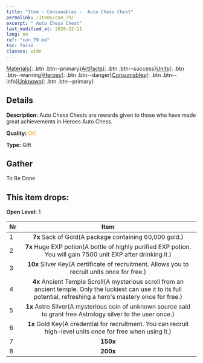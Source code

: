 ```yaml
---
title: "Item - Consumables -  Auto Chess Chest"
permalink: /Items/con_79/
excerpt: " Auto Chess Chest"
last_modified_at: 2020-12-11
lang: en
ref: "con_79.md"
toc: false
classes: wide
---
```

 [Materials](/Items/){: .btn .btn--primary}[Artifacts](/Items/Artifacts/){: .btn .btn--success}[Units](/Items/Units/){: .btn .btn--warning}[Heroes](/Items/Heroes/){: .btn .btn--danger}[Consumables](/Items/Consumables/){: .btn .btn--info}[Unknown](/Items/Unknown/){: .btn .btn--primary}

## Details
 **Description:** Auto Chess Chests are rewards given to those who have made great achievements in Heroes Auto Chess.

 **Quality:** <span style="color: #FF8C00">OK</span>

 **Type:** Gift

## Gather

  To Be Done

## This item drops:

 **Open Level:** 1

  | Nr |      Item    |
  |:---|:------------:|
  | 1 |  **7x** Sack of Gold(A package containing 60,000 gold.) | 
  | 2 |  **7x** Huge EXP potion(A bottle of highly purified EXP potion. You will gain 7500 unit EXP after drinking it.) | 
  | 3 |  **10x** Silver Key(A certificate of recruitment. Allows you to recruit units once for free.) | 
  | 4 |  **4x** Ancient Temple Scroll(A mysterious scroll from an ancient temple. Only the luckiest can use it to its full potential, refreshing a hero's mastery once for free.) | 
  | 5 |  **1x** Astro Silver(A mysterious coin of unknown source said to grant free Astrology silver to the user once.) | 
  | 6 |  **1x** Gold Key(A credential for recruitment. You can recruit high-level units once for free when using it.) | 
  | 7 |  **150x** <i class="fas fa-gem"/> | 
  | 8 |  **200x** <i class="fas fa-gem"/> | 
